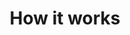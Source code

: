 ---
title: How it works
parent: How it works
nav_order: 2000
permalink: /docs/how_it_works.html
layout: tiles
has_children: true
hide_content: true
tiles:
  - title: Architecture
    description: 　
    icon: sitemap
    link: /docs/how_it_works/architecture.html

  - title: Services
    description: 　
    icon: map-signs
    link: /docs/how_it_works/services.html

  - title: Authority Nodes
    description: 　
    icon: compass
    link: /docs/how_it_works/authoritynode.html

  - title: Governance
    description: 　
    icon: users
    link: /docs/how_it_works/governance.html

  - title: Changelog
    description: 　
    icon: scroll
    link: /docs/how_it_works/changelog_chain.html
---
